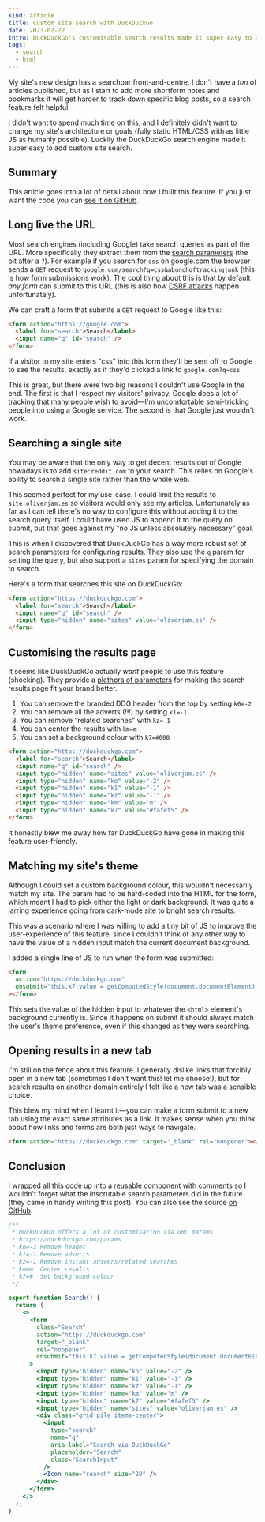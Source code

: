 ```yaml
---
kind: article
title: Custom site search with DuckDuckGo
date: 2023-02-22
intro: DuckDuckGo's customisable search results made it super easy to add search to my site without any JS
tags:
  - search
  - html
---
```


My site's new design has a searchbar front-and-centre. I don't have a _ton_ of articles published, but as I start to add more shortform notes and bookmarks it will get harder to track down specific blog posts, so a search feature felt helpful.

I didn't want to spend much time on this, and I definitely didn't want to change my site's architecture or goals (fully static HTML/CSS with as little JS as humanly possible). Luckily the DuckDuckGo search engine made it super easy to add custom site search.

## Summary

This article goes into a lot of detail about how I built this feature. If you just want the code you can [see it on GitHub](https://github.com/oliverjam/oliverjames-v4/blob/a6e8ba868981fb9cb99f3c15fad212f903a73ad5/components/search.jsx).

## Long live the URL

Most search engines (including Google) take search queries as part of the URL. More specifically they extract them from the [search parameters](https://developer.mozilla.org/en-US/docs/Web/API/URL/searchParams) (the bit after a `?`). For example if you search for `css` on google.com the browser sends a `GET` request to `google.com/search?q=css&abunchoftrackingjunk` (this is how form submissions work). The cool thing about this is that by default _any form_ can submit to this URL (this is also how [CSRF attacks](https://owasp.org/www-community/attacks/csrf) happen unfortunately).

We can craft a form that submits a `GET` request to Google like this:

```html
<form action="https://google.com">
  <label for="search">Search</label>
  <input name="q" id="search" />
</form>
```

If a visitor to my site enters "css" into this form they'll be sent off to Google to see the results, exactly as if they'd clicked a link to `google.com?q=css`.

This is great, but there were two big reasons I couldn't use Google in the end. The first is that I respect my visitors' privacy. Google does a lot of tracking that many people wish to avoid—I'm uncomfortable semi-tricking people into using a Google service. The second is that Google just wouldn't work.

## Searching a single site

You may be aware that the only way to get decent results out of Google nowadays is to add `site:reddit.com` to your search. This relies on Google's ability to search a single site rather than the whole web.

This seemed perfect for my use-case. I could limit the results to `site:oliverjam.es` so visitors would only see my articles. Unfortunately as far as I can tell there's no way to configure this without adding it to the search query itself. I could have used JS to append it to the query on submit, but that goes against my "no JS unless absolutely necessary" goal.

This is when I discovered that DuckDuckGo has a way more robust set of search parameters for configuring results. They also use the `q` param for setting the query, but also support a `sites` param for specifying the domain to search.

Here's a form that searches this site on DuckDuckGo:

```html
<form action="https://duckduckgo.com">
  <label for="search">Search</label>
  <input name="q" id="search" />
  <input type="hidden" name="sites" value="oliverjam.es" />
</form>
```

## Customising the results page

It seems like DuckDuckGo actually _want_ people to use this feature (shocking). They provide a [plethora of parameters](https://duckduckgo.com/params) for making the search results page fit your brand better.

1. You can remove the branded DDG header from the top by setting `k0=-2`
1. You can remove all the adverts (!!!) by setting `k1=-1`
1. You can remove "related searches" with `kz=-1`
1. You can center the results with `km=m`
1. You can set a background colour with `k7=#000`

```html
<form action="https://duckduckgo.com">
  <label for="search">Search</label>
  <input name="q" id="search" />
  <input type="hidden" name="sites" value="oliverjam.es" />
  <input type="hidden" name="ko" value="-2" />
  <input type="hidden" name="k1" value="-1" />
  <input type="hidden" name="kz" value="-1" />
  <input type="hidden" name="km" value="m" />
  <input type="hidden" name="k7" value="#fafef5" />
</form>
```

It honestly blew me away how far DuckDuckGo have gone in making this feature user-friendly.

## Matching my site's theme

Although I could set a custom background colour, this wouldn't necessarily match my site. The param had to be hard-coded into the HTML for the form, which meant I had to pick either the light or dark background. It was quite a jarring experience going from dark-mode site to bright search results.

This was a scenario where I was willing to add a tiny bit of JS to improve the user-experience of this feature, since I couldn't think of any other way to have the value of a hidden input match the current document background.

I added a single line of JS to run when the form was submitted:

```html
<form
  action="https://duckduckgo.com"
  onsubmit="this.k7.value = getComputedStyle(document.documentElement).backgroundColor"
></form>
```

This sets the value of the hidden input to whatever the `<html>` element's background currently is. Since it happens on submit it should always match the user's theme preference, even if this changed as they were searching.

## Opening results in a new tab

I'm still on the fence about this feature. I generally dislike links that forcibly open in a new tab (sometimes I don't want this! let me choose!), but for search results on another domain entirely I felt like a new tab was a sensible choice.

This blew my mind when I learnt it—you can make a form submit to a new tab using the exact same attributes as a link. It makes sense when you think about how links and forms are both just ways to navigate.

```html
<form action="https://duckduckgo.com" target="_blank" rel="noopener"></form>
```

## Conclusion

I wrapped all this code up into a reusable component with comments so I wouldn't forget what the inscrutable search parameters did in the future (they came in handy writing this post). You can also see the source [on GitHub](https://github.com/oliverjam/oliverjames-v4/blob/a6e8ba868981fb9cb99f3c15fad212f903a73ad5/components/search.jsx).

```jsx
/**
 * DuckDuckGo offers a lot of customisation via URL params
 * https://duckduckgo.com/params
 * ko=-2 Remove header
 * k1=-1 Remove adverts
 * kz=-1 Remove instant answers/related searches
 * km=m  Center results
 * k7=#  Set background colour
 */

export function Search() {
  return (
    <>
      <form
        class="Search"
        action="https://duckduckgo.com"
        target="_blank"
        rel="noopener"
        onsubmit="this.k7.value = getComputedStyle(document.documentElement).backgroundColor"
      >
        <input type="hidden" name="ko" value="-2" />
        <input type="hidden" name="k1" value="-1" />
        <input type="hidden" name="kz" value="-1" />
        <input type="hidden" name="km" value="m" />
        <input type="hidden" name="k7" value="#fafef5" />
        <input type="hidden" name="sites" value="oliverjam.es" />
        <div class="grid pile items-center">
          <input
            type="search"
            name="q"
            aria-label="Search via DuckDuckGo"
            placeholder="Search"
            class="SearchInput"
          />
          <Icon name="search" size="20" />
        </div>
      </form>
    </>
  );
}
```
